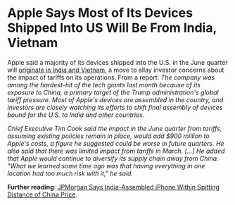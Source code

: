 # Apple Says Most of Its Devices Shipped Into US Will Be From India, Vietnam

Apple said a majority of its devices shipped into the U.S. in the June quarter will [originate in India and Vietnam](https://www.msn.com/en-us/money/companies/apple-says-most-of-its-devices-shipped-into-us-will-be-from-india-vietnam/ar-AA1E0xHo), a move to allay investor concerns about the impact of tariffs on its operations. From a report: _The company was among the hardest-hit of the tech giants last month because of its exposure to China, a primary target of the Trump administration's global tariff pressure. Most of Apple's devices are assembled in the country, and investors are closely watching its efforts to shift final assembly of devices bound for the U.S. to India and other countries._

_Chief Executive Tim Cook said the impact in the June quarter from tariffs, assuming existing policies remain in place, would add $900 million to Apple's costs, a figure he suggested could be worse in future quarters. He also said that there was limited impact from tariffs in March. \[...\] He added that Apple would continue to diversify its supply chain away from China. "What we learned some time ago was that having everything in one location had too much risk with it," he said._

**Further reading**: [JPMorgan Says India-Assembled iPhone Within Spitting Distance of China Price](https://indiadispatch.com/p/jpmorgan-cost-model-finds-india-assembled).